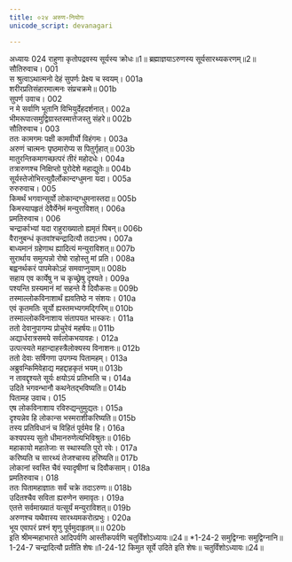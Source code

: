 ```yaml
---
title: ०२४ अरुण-नियोगः
unicode_script: devanagari

---
```



अध्यायः 024
राहुणा कृतोपद्रवस्य सूर्यस्य क्रोधः॥1॥ ब्रह्माज्ञयाऽरुणस्य सूर्यसारथ्यकरणम्॥2॥
सौतिरुवाच।	001  
स श्रुत्वाऽथात्मनो देहं सुपर्णः प्रेक्ष्य च स्वयम्।	001a  
शरीरप्रतिसंहारमात्मनः संप्रचक्रमे॥	001b  
सुपर्ण उवाच।	002  
न मे सर्वाणि भूतानि विभियुर्देहदर्शनात्।	002a  
भीमरूपात्समुद्विग्रास्तस्मात्तेजस्तु संहरे॥	002b  
सौतिरुवाच।	003  
ततः कामगमः पक्षी कामवीर्यो विहंगमः।	003a  
अरुणं चात्मनः पृष्ठमारोप्य स पितुर्गृहात्॥	003b  
मातुरन्तिकमागच्छत्परं तीरं महोदधेः।	004a  
तत्रारुणश्च निक्षिप्तो पुरोदेशे महाद्युतेः॥	004b  
सूर्यस्तेजोभिरत्युग्रैर्लोकान्दग्धुमना यदा।	005a  
रुरुरुवाच।	005  
किमर्थं भगवान्सूर्यो लोकान्दग्धुमनास्तदा॥	005b  
किमस्यापहृतं देवैर्येनेमं मन्युराविशत्।	006a  
प्रमतिरुवाच।	006  
चन्द्रार्काभ्यां यदा राहुराख्यातो ह्यमृतं पिबन्॥	006b  
वैरानुबन्धं कृतवांश्चन्द्रादित्यौ तदाऽनघ।	007a  
बाध्यमानं ग्रहेणाथ ह्यादित्यं मन्युराविशत्॥	007b  
सुरार्थाय समुत्पन्नो रोषो राहोस्तु मां प्रति।	008a  
बह्वनर्थकरं पापमेकोऽहं समवाप्नुयाम्॥	008b  
सहाय एव कार्येषु न च कृच्छ्रेषु दृश्यते।	009a  
पश्यन्ति ग्रस्यमानं मां सहन्ते वै दिवौकसः॥	009b  
तस्माल्लोकविनाशार्थं ह्यवतिष्ठे न संशयः।	010a  
एवं कृतमतिः सूर्यो ह्यस्तमभ्यगमद्गिरिम्॥	010b  
तस्माल्लोकविनाशाय संतापयत भास्करः।	011a  
ततो देवानुपागम्य प्रोचुरेवं महर्षयः॥	011b  
अद्यार्धरात्रसमये सर्वलोकभयावहः।	012a  
उत्पत्स्यते महान्दाहस्त्रैलोक्यस्य विनाशनः॥	012b  
ततो देवाः सर्षिगणा उपगम्य पितामहम्।	013a  
अब्रुवन्किमिवेहाद्य महद्दाहकृतं भयम्॥	013b  
न तावद्दृश्यते सूर्यः क्षयोऽयं प्रतिभाति च।	014a  
उदिते भगवन्भानौ कथनेतद्भविष्यति॥	014b  
पितामह उवाच।	015  
एष लोकविनाशाय रविरुद्यन्तुमुद्यतः।	015a  
दृश्यन्नेव हि लोकान्स भस्मराशीकरिष्यति॥	015b  
तस्य प्रतिविधानं च विहितं पूर्वमेव हि।	016a  
कश्यपस्य सुतो धीमानरुणेत्यभिविश्रुतः॥	016b  
महाकायो महातेजाः स स्थास्यति पुरो रवेः।	017a  
करिष्यति च सारथ्यं तेजश्चास्य हरिष्यति॥	017b  
लोकानां स्वस्ति चैवं स्यादृषीणां च दिवौकसाम्।	018a  
प्रमतिरुवाच।	018  
ततः पितामहाज्ञातः सर्वं चक्रे तदाऽरुणः॥	018b  
उदितश्चैव सविता ह्यरुणेन समावृतः।	019a  
एतत्ते सर्वमाख्यातं यत्सूर्यं मन्युराविशत्॥	019b  
अरुणश्च यथैवास्य सारथ्यमकरोत्प्रभुः।	020a  
भूय एवापरं प्रश्नं शृणु पूर्वमुदाहृतम्॥॥	020b  
इति श्रीमन्महाभारते आदिपर्वणि आस्तीकपर्वणि चतुर्विंशोऽध्यायः॥24॥
*1-24-2 समुद्विग्नाः समुद्विग्नानि॥1-24-7 चन्द्रादित्यौ प्रतीति शेषः॥1-24-12 किमुत सूर्ये उदिते इति शेषः॥ चतुर्विंशोऽध्यायः॥24॥
